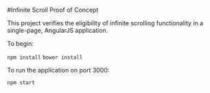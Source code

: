#Infinite Scroll Proof of Concept

This project verifies the eligibility of infinite scrolling functionality in a single-page, AngularJS application. 

To begin:

`npm install`
`bower install`

To run the application on port 3000:

`npm start`

